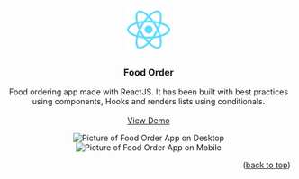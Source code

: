 <div id="top"></div>

<br />
<div align="center">
  <a href="https://github.com/gustmrg/react-food-app">
    <img src="public/logo192.png" alt="Logo" width="80" height="80">
  </a>

<h3 align="center">Food Order</h3>

  <p align="center">
    Food ordering app made with ReactJS. It has been built with best practices using components, Hooks and renders lists using conditionals.
    <br />
    <br />
    <a href="https://expense-tracker-gustmrg.netlify.app/" target="_blank">View Demo</a>
  </p>
</div>
<div align="center">
  <img src="#" alt="Picture of Food Order App on Desktop"> 
  <img src="#" alt="Picture of Food Order App on Mobile">
</div>


<p align="right">(<a href="#top">back to top</a>)</p>


<!-- MARKDOWN LINKS & IMAGES -->
<!-- https://www.markdownguide.org/basic-syntax/#reference-style-links -->

[contributors-shield]: https://img.shields.io/github/contributors/github_username/repo_name.svg?style=for-the-badge
[contributors-url]: https://github.com/github_username/repo_name/graphs/contributors
[forks-shield]: https://img.shields.io/github/forks/github_username/repo_name.svg?style=for-the-badge
[forks-url]: https://github.com/github_username/repo_name/network/members
[stars-shield]: https://img.shields.io/github/stars/github_username/repo_name.svg?style=for-the-badge
[stars-url]: https://github.com/github_username/repo_name/stargazers
[issues-shield]: https://img.shields.io/github/issues/github_username/repo_name.svg?style=for-the-badge
[issues-url]: https://github.com/github_username/repo_name/issues
[license-shield]: https://img.shields.io/github/license/github_username/repo_name.svg?style=for-the-badge
[license-url]: https://github.com/github_username/repo_name/blob/master/LICENSE.txt
[linkedin-shield]: https://img.shields.io/badge/-LinkedIn-black.svg?style=for-the-badge&logo=linkedin&colorB=555
[linkedin-url]: https://linkedin.com/in/linkedin_username
[product-screenshot]: images/screenshot.png
